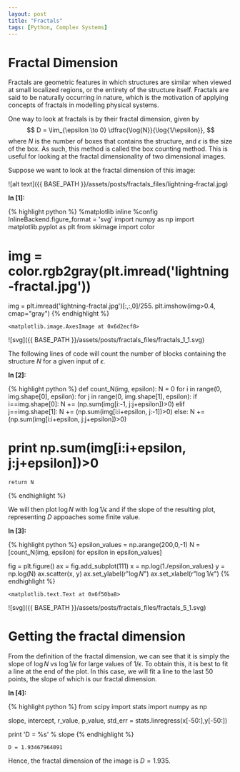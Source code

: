 ```yaml
---
layout: post
title: "Fractals"
tags: [Python, Complex Systems]
---
```

# Fractal Dimension

Fractals are geometric features in which structures are similar when viewed at
small localized regions, or the entirety of the structure itself.
Fractals are said to be naturally occurring in nature, which is the motivation
of applying concepts of fractals in modelling physical systems.

One way to look at fractals is by their fractal dimension, given by
$$ D = \lim_{\epsilon \to 0} \dfrac{\log{N}}{\log{1/\epsilon}}, $$
where $N$ is the number of boxes that contains the structure, and $\epsilon$ is
the size of the box.
As such, this method is called the box counting method.
This is useful for looking at the fractal dimensionality of two dimensional
images.

Suppose we want to look at the fractal dimension of this image:

![alt text]({{ BASE_PATH }}/assets/posts/fractals_files/lightning-fractal.jpg)



**In [1]:**

{% highlight python %}
%matplotlib inline
%config InlineBackend.figure_format = 'svg'
import numpy as np
import matplotlib.pyplot as plt
from skimage import color

# img = color.rgb2gray(plt.imread('lightning-fractal.jpg'))
img = plt.imread('lightning-fractal.jpg')[:,:,0]/255.
plt.imshow(img>0.4, cmap="gray")
{% endhighlight %}




    <matplotlib.image.AxesImage at 0x6d2ecf8>




![svg]({{ BASE_PATH }}/assets/posts/fractals_files/fractals_1_1.svg)


The following lines of code will count the number of blocks containing the
structure $N$ for a given input of $\epsilon$.

**In [2]:**

{% highlight python %}
def count_N(img, epsilon):
    N = 0
    for i in range(0, img.shape[0], epsilon):
        for j in range(0, img.shape[1], epsilon):
            if i==img.shape[0]:
                N += (np.sum(img[i:-1, j:j+epsilon])>0)
            elif j==img.shape[1]:
                N += (np.sum(img[i:i+epsilon, j:-1])>0)
            else:
                N += (np.sum(img[i:i+epsilon, j:j+epsilon])>0)
#             print np.sum(img[i:i+epsilon, j:j+epsilon])>0
    return N
{% endhighlight %}

We will then plot $\log{N}$ with $\log{1/\epsilon}$ and if the slope of the
resulting plot, representing $D$ appoaches some finite value.

**In [3]:**

{% highlight python %}
epsilon_values = np.arange(200,0,-1)
N = [count_N(img, epsilon) for epsilon in epsilon_values]

fig = plt.figure()
ax = fig.add_subplot(111)
x = np.log(1./epsilon_values)
y = np.log(N)
ax.scatter(x, y)
ax.set_ylabel(r"$\log{N}$")
ax.set_xlabel(r"$\log{1/\epsilon}$")
{% endhighlight %}




    <matplotlib.text.Text at 0x6f50ba8>




![svg]({{ BASE_PATH }}/assets/posts/fractals_files/fractals_5_1.svg)


# Getting the fractal dimension

From the definition of the fractal dimension, we can see that it is simply the
slope of $\log{N}$ vs $\log{1/\epsilon}$ for large values of $1/\epsilon$. To
obtain this, it is best to fit a line at the end of the plot. In this case, we
will fit a line to the last 50 points, the slope of which is our fractal
dimension.

**In [4]:**

{% highlight python %}
from scipy import stats
import numpy as np

slope, intercept, r_value, p_value, std_err = stats.linregress(x[-50:],y[-50:])

print 'D = %s' % slope
{% endhighlight %}

    D = 1.93467964091


Hence, the fractal dimension of the image is $D=1.935$.
